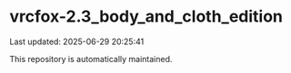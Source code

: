 # vrcfox-2.3_body_and_cloth_edition

Last updated: 2025-06-29 20:25:41

This repository is automatically maintained.
